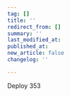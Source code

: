 ```yaml
---
tag: []
title: ''
redirect_from: []
summary: ''
last_modified_at: 
published_at: 
new_article: false
changelog: ''

---
```

Deploy 353